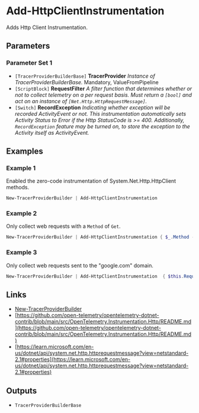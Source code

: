 # Add-HttpClientInstrumentation

Adds Http Client Instrumentation.

## Parameters

### Parameter Set 1

- `[TracerProviderBuilderBase]` **TracerProvider** _Instance of TracerProviderBuilderBase._ Mandatory, ValueFromPipeline
- `[ScriptBlock]` **RequestFilter** _A filter function that determines whether or not to collect telemetry on a per request basis. Must return a `[bool]` and act on an instance of `[Net.Http.HttpRequestMessage]`._ 
- `[Switch]` **RecordException** _Indicating whether exception will be recorded ActivityEvent or not. This instrumentation automatically sets Activity Status to Error if the Http StatusCode is >= 400. Additionally, `RecordException` feature may be turned on, to store the exception to the Activity itself as ActivityEvent._ 

## Examples

### Example 1

Enabled the zero-code instrumentation of System.Net.Http.HttpClient methods.

```powershell
New-TracerProviderBuilder | Add-HttpClientInstrumentation
```
### Example 2

Only collect web requests with a `Method` of `Get`.

```powershell
New-TracerProviderBuilder | Add-HttpClientInstrumentation { $_.Method -eq 'Get' }
```
### Example 3

Only collect web requests sent to the "google.com" domain.

```powershell
New-TracerProviderBuilder | Add-HttpClientInstrumentation  { $this.RequestUri -like '*google.com*' }
```

## Links

- [New-TracerProviderBuilder](New-TracerProviderBuilder.md)
- [https://github.com/open-telemetry/opentelemetry-dotnet-contrib/blob/main/src/OpenTelemetry.Instrumentation.Http/README.md](https://github.com/open-telemetry/opentelemetry-dotnet-contrib/blob/main/src/OpenTelemetry.Instrumentation.Http/README.md)
- [https://learn.microsoft.com/en-us/dotnet/api/system.net.http.httprequestmessage?view=netstandard-2.1#properties](https://learn.microsoft.com/en-us/dotnet/api/system.net.http.httprequestmessage?view=netstandard-2.1#properties)

## Outputs

- `TracerProviderBuilderBase`
